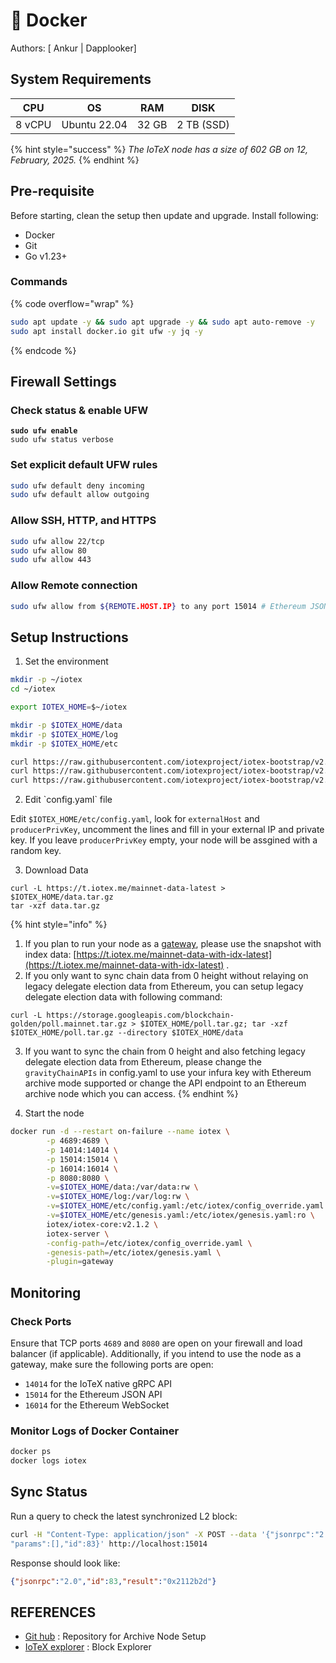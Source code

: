 # 🐳 Docker

Authors: \[ Ankur | Dapplooker]

## System Requirements

<table data-full-width="false"><thead><tr><th>CPU</th><th>OS</th><th>RAM</th><th>DISK</th></tr></thead><tbody><tr><td>8 vCPU</td><td>Ubuntu 22.04</td><td>32 GB</td><td>2 TB  (SSD)</td></tr></tbody></table>

{% hint style="success" %}
_The IoTeX node has a size of  602 GB on 12, February, 2025._
{% endhint %}

## Pre-requisite

Before starting, clean the setup then update and upgrade. Install following:

* Docker
* Git
* Go v1.23+

### **Commands**

{% code overflow="wrap" %}
```bash
sudo apt update -y && sudo apt upgrade -y && sudo apt auto-remove -y
sudo apt install docker.io git ufw -y jq -y
```
{% endcode %}

## Firewall Settings

### Check status & enable UFW&#x20;

<pre class="language-bash"><code class="lang-bash"><strong>sudo ufw enable
</strong>sudo ufw status verbose
</code></pre>

### Set explicit default UFW rules

```bash
sudo ufw default deny incoming
sudo ufw default allow outgoing
```

### Allow SSH, HTTP, and HTTPS

```bash
sudo ufw allow 22/tcp
sudo ufw allow 80
sudo ufw allow 443
```

### Allow Remote connection

```bash
sudo ufw allow from ${REMOTE.HOST.IP} to any port 15014 # Ethereum JSON API
```

## Setup Instructions&#x20;

1. Set the environment&#x20;

```bash
mkdir -p ~/iotex
cd ~/iotex

export IOTEX_HOME=$~/iotex

mkdir -p $IOTEX_HOME/data
mkdir -p $IOTEX_HOME/log
mkdir -p $IOTEX_HOME/etc

curl https://raw.githubusercontent.com/iotexproject/iotex-bootstrap/v2.1.2/config_mainnet.yaml > $IOTEX_HOME/etc/config.yaml
curl https://raw.githubusercontent.com/iotexproject/iotex-bootstrap/v2.1.2/genesis_mainnet.yaml > $IOTEX_HOME/etc/genesis.yaml
curl https://raw.githubusercontent.com/iotexproject/iotex-bootstrap/v2.1.2/trie.db.patch > $IOTEX_HOME/data/trie.db.patch
```

2. Edit \`config.yaml\` file&#x20;

Edit `$IOTEX_HOME/etc/config.yaml`, look for `externalHost` and `producerPrivKey`, uncomment the lines and fill in your external IP and private key. If you leave `producerPrivKey` empty, your node will be assgined with a random key.

3. Download Data&#x20;

```
curl -L https://t.iotex.me/mainnet-data-latest > $IOTEX_HOME/data.tar.gz
tar -xzf data.tar.gz
```

{% hint style="info" %}
1. &#x20;If you plan to run your node as a [gateway](https://github.com/iotexproject/iotex-bootstrap/tree/master#gateway), please use the snapshot with index data: [https://t.iotex.me/mainnet-data-with-idx-latest](https://t.iotex.me/mainnet-data-with-idx-latest) .
2. If you only want to sync chain data from 0 height without relaying on legacy delegate election data from Ethereum, you can setup legacy delegate election data with following command:

```
curl -L https://storage.googleapis.com/blockchain-golden/poll.mainnet.tar.gz > $IOTEX_HOME/poll.tar.gz; tar -xzf $IOTEX_HOME/poll.tar.gz --directory $IOTEX_HOME/data
```

3. If you want to sync the chain from 0 height and also fetching legacy delegate election data from Ethereum, please change the `gravityChainAPIs` in config.yaml to use your infura key with Ethereum archive mode supported or change the API endpoint to an Ethereum archive node which you can access.
{% endhint %}

4. Start the node&#x20;

```bash
docker run -d --restart on-failure --name iotex \
        -p 4689:4689 \
        -p 14014:14014 \
        -p 15014:15014 \
        -p 16014:16014 \
        -p 8080:8080 \
        -v=$IOTEX_HOME/data:/var/data:rw \
        -v=$IOTEX_HOME/log:/var/log:rw \
        -v=$IOTEX_HOME/etc/config.yaml:/etc/iotex/config_override.yaml:ro \
        -v=$IOTEX_HOME/etc/genesis.yaml:/etc/iotex/genesis.yaml:ro \
        iotex/iotex-core:v2.1.2 \
        iotex-server \
        -config-path=/etc/iotex/config_override.yaml \
        -genesis-path=/etc/iotex/genesis.yaml \
        -plugin=gateway
```

## Monitoring

### Check Ports

Ensure that TCP ports `4689` and `8080` are open on your firewall and load balancer (if applicable). Additionally, if you intend to use the node as a gateway, make sure the following ports are open:

* `14014` for the IoTeX native gRPC API
* `15014` for the Ethereum JSON API
* `16014` for the Ethereum WebSocket

### Monitor Logs of Docker Container&#x20;

```bash
docker ps 
docker logs iotex
```

## Sync Status

Run a query to check the latest synchronized L2 block:

```bash
curl -H "Content-Type: application/json" -X POST --data '{"jsonrpc":"2.0","method":"eth_blockNumber",
"params":[],"id":83}' http://localhost:15014
```

Response should look like:

```json
{"jsonrpc":"2.0","id":83,"result":"0x2112b2d"}
```

## REFERENCES

* [Git hub](https://github.com/iotexproject/iotex-bootstrap?tab=readme-ov-file#join-mainnet) : Repository for Archive Node Setup
* [IoTeX explorer](https://iotexscan.io/) : Block Explorer


